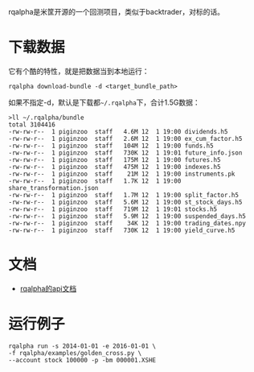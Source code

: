 rqalpha是米筐开源的一个回测项目，类似于backtrader，对标的话。

# 下载数据

它有个酷的特性，就是把数据当到本地运行：

```
rqalpha download-bundle -d <target_bundle_path>
```
如果不指定-d，默认是下载都`~/.rqalpha`下，合计1.5G数据：
```
>ll ~/.rqalpha/bundle
total 3104416
-rw-rw-r--  1 piginzoo  staff   4.6M 12  1 19:00 dividends.h5
-rw-rw-r--  1 piginzoo  staff   2.6M 12  1 19:00 ex_cum_factor.h5
-rw-rw-r--  1 piginzoo  staff   104M 12  1 19:00 funds.h5
-rw-rw-r--  1 piginzoo  staff   730K 12  1 19:01 future_info.json
-rw-rw-r--  1 piginzoo  staff   175M 12  1 19:00 futures.h5
-rw-rw-r--  1 piginzoo  staff   475M 12  1 19:00 indexes.h5
-rw-rw-r--  1 piginzoo  staff    21M 12  1 19:00 instruments.pk
-rw-rw-r--  1 piginzoo  staff   1.7K 12  1 19:00 share_transformation.json
-rw-rw-r--  1 piginzoo  staff   1.7M 12  1 19:00 split_factor.h5
-rw-rw-r--  1 piginzoo  staff   5.6M 12  1 19:00 st_stock_days.h5
-rw-rw-r--  1 piginzoo  staff   719M 12  1 19:01 stocks.h5
-rw-rw-r--  1 piginzoo  staff   5.9M 12  1 19:00 suspended_days.h5
-rw-rw-r--  1 piginzoo  staff    34K 12  1 19:00 trading_dates.npy
-rw-rw-r--  1 piginzoo  staff   730K 12  1 19:00 yield_curve.h5
```

# 文档
- [rqalpha的api文档](https://rqalpha.readthedocs.io/zh_CN/latest/intro/overview.html)

# 运行例子

```
rqalpha run -s 2014-01-01 -e 2016-01-01 \
-f rqalpha/examples/golden_cross.py \
--account stock 100000 -p -bm 000001.XSHE
```
